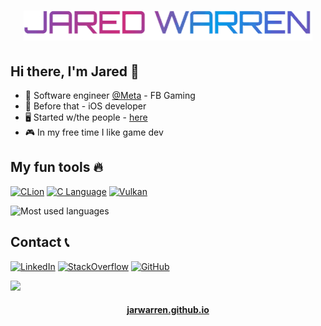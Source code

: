 <h1 align="center">
  <img src="https://raw.githubusercontent.com/jarwarren/jarwarren/master/name.gif" alt="Jared Warren" />
</h1>

## Hi there, I'm Jared 👋
- 🏢 Software engineer [@Meta](https://github.com/facebook) - FB Gaming
- 📱 Before that - iOS developer
- 🖥️ Started w/the people - [here](https://statefulacademy.com/)
- 🎮 In my free time I like game dev


## My fun tools 🔥
<a href="https://www.jetbrains.com/clion/"><img alt="CLion" src="https://img.shields.io/badge/CLion-black?style=for-the-badge&logo=clion&logoColor=white"/></a>
<a href="https://beej.us/guide/bgc/html/"><img alt="C Language" src="https://img.shields.io/badge/language-%2300599C.svg?style=for-the-badge&logo=c&logoColor=white"/></a>
<a href="https://beej.us/guide/bgc/html/"><img alt="Vulkan" src="https://img.shields.io/badge/Vulkan-AC162C?style=for-the-badge&logo=vulkan&logoColor=white"/></a>

![Most used languages](https://github-readme-stats.vercel.app/api/top-langs/?username=JarWarren&layout=compact&theme=dracula)

## Contact 📞
<a href="https://www.linkedin.com/in/jarwarren/"><img alt="LinkedIn" src="https://img.shields.io/badge/JarWarren-0077B5?logo=linkedin&logoColor=white"/></a>
<a href="https://stackoverflow.com/users/11619868/jarwarren"><img alt="StackOverflow" src="https://img.shields.io/badge/JarWarren-FE7A16?logo=stack-overflow&logoColor=white"/></a>
<a href="https://github.com/JarWarren"><img alt="GitHub" src="https://img.shields.io/badge/JarWarren-100000?logo=github&logoColor=white"/></a>

![](https://hits.seeyoufarm.com/api/count/incr/badge.svg?url=https%3A%2F%2Fgithub.com%2Fjarwarren1212%2Fhit-counter)

<h4 align="center">
  <a href="https://jarwarren.github.io">jarwarren.github.io</a>
</h4>
